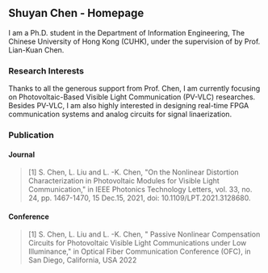 ## Shuyan Chen - Homepage

I am a Ph.D. student in the Department of Information Engineering, The Chinese University of Hong Kong (CUHK), under the supervision of by Prof. Lian-Kuan Chen. 

### Research Interests

Thanks to all the generous support from Prof. Chen, I am currently focusing on Photovoltaic-Based Visible Light Communication (PV-VLC) researches. Besides PV-VLC, I am also highly interested in designing real-time FPGA communication systems and analog circuits for signal linaerization.

### Publication
#### Journal
>[1]	S. Chen, L. Liu and L. -K. Chen, "On the Nonlinear Distortion Characterization in Photovoltaic Modules for Visible Light Communication," in IEEE Photonics Technology Letters, vol. 33, no. 24, pp. 1467-1470, 15 Dec.15, 2021, doi: 10.1109/LPT.2021.3128680.
#### Conference
>[1]	S. Chen, L. Liu and L. -K. Chen, " Passive Nonlinear Compensation Circuits for Photovoltaic Visible Light Communications under Low Illuminance," in Optical Fiber Communication Conference (OFC), in San Diego, California, USA 2022
